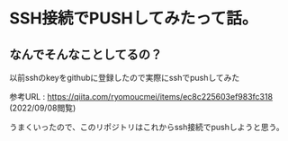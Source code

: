 # SSH接続でPUSHしてみたって話。
## なんでそんなことしてるの？
以前sshのkeyをgithubに登録したので実際にsshでpushしてみた

参考URL : https://qiita.com/ryomoucmei/items/ec8c225603ef983fc318 (2022/09/08閲覧)

うまくいったので、このリポジトリはこれからssh接続でpushしようと思う。